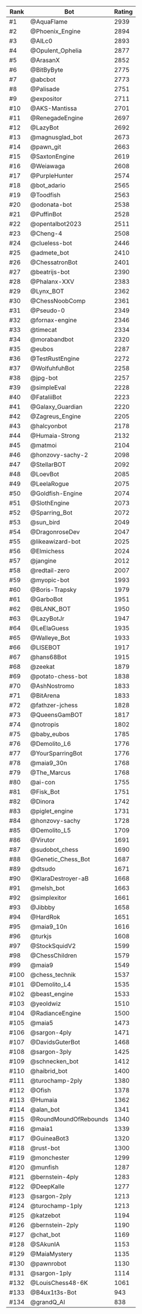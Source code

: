 Rank|Bot|Rating
---|---|---
#1|@AquaFlame|2939
#2|@Phoenix_Engine|2894
#3|@AILc0|2893
#4|@Opulent_Ophelia|2877
#5|@ArasanX|2852
#6|@BitByByte|2775
#7|@abcbot|2773
#8|@Palisade|2751
#9|@expositor|2711
#10|@AKS-Mantissa|2701
#11|@RenegadeEngine|2697
#12|@LazyBot|2692
#13|@magnusglad_bot|2673
#14|@pawn_git|2663
#15|@SaxtonEngine|2619
#16|@Weiawaga|2608
#17|@PurpleHunter|2574
#18|@bot_adario|2565
#19|@Toodfish|2563
#20|@odonata-bot|2538
#21|@PuffinBot|2528
#22|@opentalbot2023|2511
#23|@Cheng-4|2508
#24|@clueless-bot|2446
#25|@admete_bot|2410
#26|@ChessatronBot|2401
#27|@beatrijs-bot|2390
#28|@Phalanx-XXV|2383
#29|@Lynx_BOT|2362
#30|@ChessNoobComp|2361
#31|@Pseudo-0|2349
#32|@fornax-engine|2346
#33|@timecat|2334
#34|@morabandbot|2320
#35|@eubos|2287
#36|@TestRustEngine|2272
#37|@WolfuhfuhBot|2258
#38|@jpg-bot|2257
#39|@simpleEval|2228
#40|@FataliiBot|2223
#41|@Galaxy_Guardian|2220
#42|@Zagreus_Engine|2205
#43|@halcyonbot|2178
#44|@Humaia-Strong|2132
#45|@matmoi|2104
#46|@honzovy-sachy-2|2098
#47|@StellarBOT|2092
#48|@LoevBot|2085
#49|@LeelaRogue|2075
#50|@Goldfish-Engine|2074
#51|@SlothEngine|2073
#52|@Sparring_Bot|2072
#53|@sun_bird|2049
#54|@DragonroseDev|2047
#55|@likeawizard-bot|2025
#56|@Elmichess|2024
#57|@jangine|2012
#58|@redtail-zero|2007
#59|@myopic-bot|1993
#60|@Boris-Trapsky|1979
#61|@GarboBot|1951
#62|@BLANK_BOT|1950
#63|@LazyBotJr|1947
#64|@LeElaGuess|1935
#65|@Walleye_Bot|1933
#66|@LISEBOT|1917
#67|@hans68Bot|1915
#68|@zeekat|1879
#69|@potato-chess-bot|1838
#70|@AshNostromo|1833
#71|@BitArena|1833
#72|@fathzer-jchess|1828
#73|@QueensGamBOT|1817
#74|@notropis|1802
#75|@baby_eubos|1785
#76|@Demolito_L6|1776
#77|@YourSparringBot|1776
#78|@maia9_30n|1768
#79|@The_Marcus|1768
#80|@ai-con|1755
#81|@Fisk_Bot|1751
#82|@Dinora|1742
#83|@piglet_engine|1731
#84|@honzovy-sachy|1728
#85|@Demolito_L5|1709
#86|@Virutor|1691
#87|@sudobot_chess|1690
#88|@Genetic_Chess_Bot|1687
#89|@dtsudo|1671
#90|@KlaraDestroyer-aB|1668
#91|@melsh_bot|1663
#92|@simplexitor|1661
#93|@Jibbby|1658
#94|@HardRok|1651
#95|@maia9_10n|1616
#96|@turkjs|1608
#97|@StockSquidV2|1599
#98|@ChessChildren|1579
#99|@maia9|1549
#100|@chess_technik|1537
#101|@Demolito_L4|1535
#102|@beast_engine|1533
#103|@yeoldwiz|1510
#104|@RadianceEngine|1500
#105|@maia5|1473
#106|@sargon-4ply|1471
#107|@DavidsGuterBot|1468
#108|@sargon-3ply|1425
#109|@schnecken_bot|1412
#110|@haibrid_bot|1400
#111|@turochamp-2ply|1380
#112|@Ofish|1378
#113|@Humaia|1362
#114|@alan_bot|1341
#115|@RoundMoundOfRebounds|1340
#116|@maia1|1339
#117|@GuineaBot3|1320
#118|@rust-bot|1300
#119|@monchester|1299
#120|@munfish|1287
#121|@bernstein-4ply|1283
#122|@DeepKalle|1277
#123|@sargon-2ply|1213
#124|@turochamp-1ply|1213
#125|@katzebot|1194
#126|@bernstein-2ply|1190
#127|@chat_bot|1169
#128|@SAkunIA|1153
#129|@MaiaMystery|1135
#130|@pawnrobot|1130
#131|@sargon-1ply|1114
#132|@LouisChess48-6K|1061
#133|@B4ux1t3s-Bot|943
#134|@grandQ_AI|838
